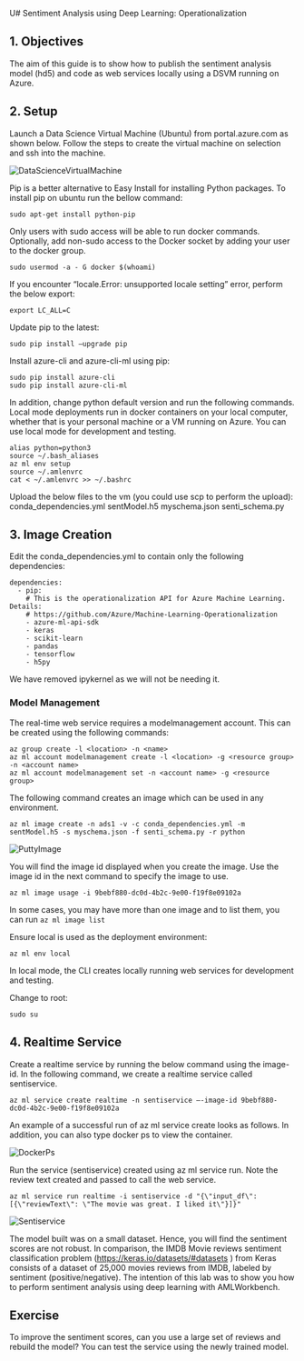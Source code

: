 U# Sentiment Analysis using Deep Learning: Operationalization

## 1. Objectives

The aim of this guide is to show how to publish the sentiment analysis model (hd5) and code as web services locally using a DSVM running on Azure.

## 2. Setup

Launch a Data Science Virtual Machine (Ubuntu) from portal.azure.com as shown below. Follow the steps to create the virtual machine on selection and ssh into the machine.

![DataScienceVirtualMachine](Images/DataScienceVirtualMachine.png)

Pip is a better alternative to Easy Install for installing Python packages. To install pip on ubuntu run the bellow command:
```
sudo apt-get install python-pip
```
Only users with sudo access will be able to run docker commands. Optionally, add non-sudo access to the Docker socket by adding your user to the docker group.

```
sudo usermod -a - G docker $(whoami)
```

If you encounter “locale.Error: unsupported locale setting” error, perform the below export:

```
export LC_ALL=C
```
Update pip to the latest:

```
sudo pip install –upgrade pip
```

Install azure-cli and azure-cli-ml using pip:

```
sudo pip install azure-cli
sudo pip install azure-cli-ml
```

In addition, change python default version and run the following commands. Local mode deployments run in docker containers on your local computer, whether that is your personal machine or a VM running on Azure. You can use local mode for development and testing. 

```
alias python=python3
source ~/.bash_aliases
az ml env setup
source ~/.amlenvrc
cat < ~/.amlenvrc >> ~/.bashrc
```
Upload the below files to the vm (you could use scp to perform the upload):
conda_dependencies.yml
sentModel.h5
myschema.json
senti_schema.py

## 3. Image Creation

Edit the conda_dependencies.yml to contain only the following dependencies:

```
dependencies:
  - pip:
    # This is the operationalization API for Azure Machine Learning. Details:
    # https://github.com/Azure/Machine-Learning-Operationalization
    - azure-ml-api-sdk
    - keras
    - scikit-learn
    - pandas
    - tensorflow
    - h5py
```

We have removed ipykernel as we will not be needing it. 

### Model Management

The real-time web service requires a modelmanagement account. This can be created using the following commands:
```
az group create -l <location> -n <name>
az ml account modelmanagement create -l <location> -g <resource group> -n <account name>
az ml account modelmanagement set -n <account name> -g <resource group>
```

The following command creates an image which can be used in any environment.

```
az ml image create -n ads1 -v -c conda_dependencies.yml -m sentModel.h5 -s myschema.json -f senti_schema.py -r python
```

![PuttyImage](Images/PuttyImage.png)

You will find the image id displayed when you create the image. Use the image id in the next command to specify the image to use. 

```
az ml image usage -i 9bebf880-dc0d-4b2c-9e00-f19f8e09102a
```
In some cases, you may have more than one image and to list them, you can run ```az ml image list```

Ensure local is used as the deployment environment:

```
az ml env local
```

In local mode, the CLI creates locally running web services for development and testing.

Change to root:

```
sudo su
```

## 4. Realtime Service

Create a realtime service by running the below command using the image-id. In the following command, we create a realtime service called sentiservice.

```
az ml service create realtime -n sentiservice –-image-id 9bebf880-dc0d-4b2c-9e00-f19f8e09102a
```
An example of a successful run of az ml service create looks as follows. In addition, you can also type docker ps to view the container.

![DockerPs](Images/DockerPs.png)

Run the service (sentiservice) created using az ml service run. Note the review text created and passed to call the web service.

```
az ml service run realtime -i sentiservice -d "{\"input_df\": [{\"reviewText\": \"The movie was great. I liked it\"}]}"
```

![Sentiservice](Images/Sentiservice.png)

The model built was on a small dataset. Hence, you will find the sentiment scores are not robust. In comparison, the IMDB Movie reviews sentiment classification problem (https://keras.io/datasets/#datasets ) from Keras consists of a dataset of 25,000 movies reviews from IMDB, labeled by sentiment (positive/negative). The intention of this lab was to show you how to perform sentiment analysis using deep learning with AMLWorkbench.

## Exercise

To improve the sentiment scores, can you use a large set of reviews and rebuild the model? You can test the service using the newly trained model.
